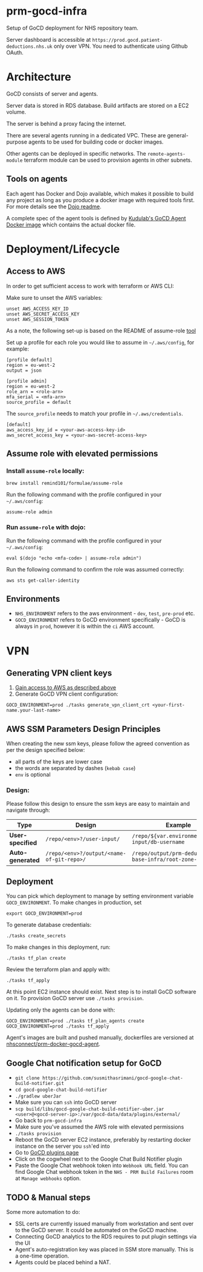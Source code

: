 # prm-gocd-infra

Setup of GoCD deployment for NHS repository team.

Server dashboard is accessible at `https://prod.gocd.patient-deductions.nhs.uk` only over VPN. You need to authenticate using Github OAuth.

# Architecture

GoCD consists of server and agents.

Server data is stored in RDS database. Build artifacts are stored on a EC2 volume.

The server is behind a proxy facing the internet.

There are several agents running in a dedicated VPC. These are general-purpose agents to be used for building code or docker images.

Other agents can be deployed in specific networks. The `remote-agents-module` terraform module can be used to provision agents in other subnets.

## Tools on agents

Each agent has Docker and Dojo available, which makes it possible to build any project as long as you produce a docker image with required tools first. For more details see the [Dojo readme](https://github.com/kudulab/dojo).

A complete spec of the agent tools is defined by [Kudulab's GoCD Agent Docker image](https://github.com/kudulab/docker-kudu-gocd-agent) which contains the actual docker file.


# Deployment/Lifecycle

## Access to AWS

In order to get sufficient access to work with terraform or AWS CLI:

Make sure to unset the AWS variables:
```
unset AWS_ACCESS_KEY_ID
unset AWS_SECRET_ACCESS_KEY
unset AWS_SESSION_TOKEN
```

As a note, the following set-up is based on the README of assume-role [tool](https://github.com/remind101/assume-role)

Set up a profile for each role you would like to assume in `~/.aws/config`, for example:

```
[profile default]
region = eu-west-2
output = json

[profile admin]
region = eu-west-2
role_arn = <role-arn>
mfa_serial = <mfa-arn>
source_profile = default
```

The `source_profile` needs to match your profile in `~/.aws/credentials`.
```
[default]
aws_access_key_id = <your-aws-access-key-id>
aws_secret_access_key = <your-aws-secret-access-key>
```

## Assume role with elevated permissions

### Install `assume-role` locally:
`brew install remind101/formulae/assume-role`

Run the following command with the profile configured in your `~/.aws/config`:

`assume-role admin`

### Run `assume-role` with dojo:
Run the following command with the profile configured in your `~/.aws/config`:

`eval $(dojo "echo <mfa-code> | assume-role admin")`

Run the following command to confirm the role was assumed correctly:

`aws sts get-caller-identity`

## Environments

* `NHS_ENVIRONMENT` refers to the aws environment - `dev`, `test`, `pre-prod` etc.
* `GOCD_ENVIRONMENT` refers to GoCD environment specifically - 
GoCD is always in `prod`, however it is within the `ci` AWS account.

# VPN

## Generating VPN client keys

1. [Gain access to AWS as described above](#Access-to-AWS)
2. Generate GoCD VPN client configuration:
```
GOCD_ENVIRONMENT=prod ./tasks generate_vpn_client_crt <your-first-name.your-last-name>
```

## AWS SSM Parameters Design Principles

When creating the new ssm keys, please follow the agreed convention as per the design specified below:

* all parts of the keys are lower case
* the words are separated by dashes (`kebab case`)
* `env` is optional

### Design:
Please follow this design to ensure the ssm keys are easy to maintain and navigate through:

| Type               | Design                                  | Example                                               |
| -------------------| ----------------------------------------| ------------------------------------------------------|
| **User-specified** |`/repo/<env>?/user-input/`               | `/repo/${var.environment}/user-input/db-username`     |
| **Auto-generated** |`/repo/<env>?/output/<name-of-git-repo>/`| `/repo/output/prm-deductions-base-infra/root-zone-id` |


## Deployment

You can pick which deployment to manage by setting environment variable `GOCD_ENVIRONMENT`.
To make changes in production, set
```
export GOCD_ENVIRONMENT=prod
```

To generate database credentials:
```
./tasks create_secrets
```

To make changes in this deployment, run:
```
./tasks tf_plan create
```
Review the terraform plan and apply with:
```
./tasks tf_apply
```

At this point EC2 instance should exist. Next step is to install GoCD software on it.
To provision GoCD server use `./tasks provision`.

Updating only the agents can be done with:
```
GOCD_ENVIRONMENT=prod ./tasks tf_plan_agents create
GOCD_ENVIRONMENT=prod ./tasks tf_apply
```

Agent's images are built and pushed manually, dockerfiles are versioned at [nhsconnect/prm-docker-gocd-agent](https://github.com/nhsconnect/prm-docker-gocd-agent).

## Google Chat notification setup for GoCD
- `git clone https://github.com/susmithasrimani/gocd-google-chat-build-notifier.git`
- `cd gocd-google-chat-build-notifier`
- `./gradlew uberJar`
- Make sure you can `ssh` into GoCD server
- `scp build/libs/gocd-google-chat-build-notifier-uber.jar <user>@<gocd-server-ip>:/var/gocd-data/data/plugins/external/`
- Go back to `prm-gocd-infra`
- Make sure you've assumed the AWS role with elevated permissions
- `./tasks provision`
- Reboot the GoCD server EC2 instance, preferably by restarting docker instance on the server you `ssh`'ed into
- Go to [GoCD plugins page](https://prod.gocd.patient-deductions.nhs.uk/go/admin/plugins)
- Click on the cogwheel next to the Google Chat Build Notifier plugin
- Paste the Google Chat webhook token into `Webhook URL` field. You can find Google Chat webhook token in the `NHS - PRM Build Failures` room at `Manage webhooks` option.

## TODO & Manual steps

Some more automation to do:
 - SSL certs are currently issued manually from workstation and sent over to the GoCD server. It could be automated on the GoCD machine.
 - Connecting GoCD analytics to the RDS requires to put plugin settings via the UI
 - Agent's auto-registration key was placed in SSM store manually. This is a one-time operation.
 - Agents could be placed behind a NAT.
